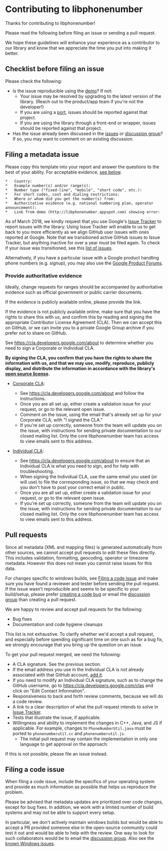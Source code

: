# Contributing to libphonenumber

Thanks for contributing to libphonenumber!

Please read the following before filing an issue or sending a pull request.

We hope these guidelines will enhance your experience as a contributor to our
library and know that we appreciate the time you put into making it better.

## Checklist before filing an issue

Please check the following:
*   Is the issue reproducible using the
    [demo](http://libphonenumber.appspot.com/)? If not:
    *   Your issue may be resolved by upgrading to the latest version of the
        library. (Reach out to the product/app team if you're not the developer!)
    *   If you are using a
        [port](http://github.com/google/libphonenumber#third-party-ports),
        issues should be reported against that project.
    *   If you are using the library through a front-end or wrapper, issues
        should be reported against that project.
*   Has the issue already been discussed in the
    [issues](http://issuetracker.google.com/issues/new?component=192347) or [discussion
    group](https://groups.google.com/group/libphonenumber-discuss)? If so, you
    may want to comment on an existing discussion.

## Filing a metadata issue

Please copy this template into your report and answer the questions to the best of your ability.
For acceptable evidence, [see below](#provide-supporting-evidence).

``` nomarkdown
*   Country:
*   Example number(s) and/or range(s):
*   Number type ("fixed-line", "mobile", "short code", etc.):
*   For short codes, cost and dialing restrictions:
*   Where or whom did you get the number(s) from:
*   Authoritative evidence (e.g. national numbering plan, operator announcement):
*   Link from demo (http://libphonenumber.appspot.com) showing error:
```

As of March 2018, we kindly request that you use Google's [Issue Tracker](http://issuetracker.google.com/issues/new?component=192347)
to report issues with the library. Using Issue Tracker will enable to us to
get back to you more efficiently as we align GitHub user issues with ones
reported at Google. Note that we transitioned active GitHub issues to Issue Tracker,
but anything inactive for over a year must be filed again. To check if your issue
was transitioned, see this [list of issues](https://issuetracker.google.com/hotlists/886952).

Alternatively, if you have a particular issue with a Google product handling phone numbers (e.g. signup),
you may also use the [Google Product Forums](https://productforums.google.com/forum).

### Provide authoritative evidence

Ideally, change requests for ranges should be accompanied by authoritative
evidence such as official government or public carrier documents.

If the evidence is publicly available online, please provide the link.

If the evidence is not publicly available online, make sure that you have the
rights to share this with us, and confirm this by reading and signing the
appropriate Contributor License Agreement (CLA). Then we can accept this
on GitHub, or we can invite you to a private Google Group archive if you
prefer not to share on GitHub.

See https://cla.developers.google.com/about to determine whether you need to
sign a Corporate or Individual CLA.

**By signing the CLA, you confirm that you have the rights to share the
information with us, and that we may use, modify, reproduce, publicly display,
and distribute the information in accordance with the library's [open source
license](http://github.com/google/libphonenumber/blob/master/LICENSE).**

*   [Corporate CLA](http://developers.google.com/open-source/cla/corporate?csw=1):
    *   See https://cla.developers.google.com/about and follow the instructions.
    *   Once you are all set up, either create a validation issue for your
        request, or go to the relevant open issue.
    *   Comment on the issue, using the email that's already set up for
        your Corporate CLA, with "I signed the CLA."
    *   If you're set up correctly, someone from the team will update you on the
        issue, with instructions for sending private documentation to our closed
        mailing list. Only the core libphonenumber team has access to view
        emails sent to this address.

*   [Individual CLA](http://cla.developers.google.com/about/google-individual?csw=1):
    *   See https://cla.developers.google.com/about to ensure that an Individual
        CLA is what you need to sign, and for help with troubleshooting.
    *   When signing the Individual CLA, use the same email you used
        (or will use) to file the corresponding issue, so that we may check
        and you don't have to post your correct email in public.
    *   Once you are all set up, either create a validation issue for your
        request, or go to the relevant open issue.
    *   If you're set up correctly, someone from the team will update you on the
        issue, with instructions for sending private documentation to our closed
        mailing list. Only the core libphonenumber team has access to view
        emails sent to this address.

## Pull requests

Since all metadata (XML and mapping files) is generated automatically from other
sources, we cannot accept pull requests to edit these files directly. This includes
validation, formatting, geocoding, operator or timezone metadata. However this does
not mean you cannot raise issues for this data.

For changes specific to windows builds, see [Filing a code
issue](#filing-a-code-issue) and make sure you have found a reviewer and tester
before sending the pull request. If the issue wasn’t reproducible and seems to be
specific to your build/setup, please prefer [creating a code bug](#filing-a-code-issue) or email the
[discussion group](https://groups.google.com/group/libphonenumber-discuss) than creating a pull request.

We are happy to review and accept pull requests for the following:

*   Bug fixes
*   Documentation and code hygiene cleanups

This list is not exhaustive. To clarify whether we'd accept a pull request, and
especially before spending significant time on one such as for a bug fix, we
strongly encourage that you bring up the question on an issue.

To get your pull request merged, we need the following:

*   A CLA signature. See the previous section.
*   If the email address you use in the Individual CLA is not already
    associated with that GitHub account, [add it](https://help.github.com/articles/adding-an-email-address-to-your-github-account/).
*   If you need to modify an Individual CLA signature, such as to change the
        GitHub username, go to https://cla.developers.google.com/clas and click
        on "Edit Contact Information".
*   Responsiveness to back and forth review comments, because we will do a code
    review.
*   A link to a clear description of what the pull request intends to solve in [Issue
    Tracker](http://issuetracker.google.com/issues/new?component=192347).
*   Tests that illustrate the issue, if applicable.
*   Willingness and ability to implement the changes in C++, Java, and JS if
    applicable. For example, changes to `PhoneNumberUtil.java` must be ported to
    `phonenumberutil.cc` and `phonenumberutil.js`.
    *   The initial pull request may contain the implementation in only one
        language to get approval on the approach.

If this is not possible, please file an issue instead.

## Filing a code issue

When filing a code issue, include the specifics of your operating system and
provide as much information as possible that helps us reproduce the problem.

Please be advised that metadata updates are prioritized over code changes,
except for bug fixes. In addition, we work with a limited number of build
systems and may not be able to support every setup.

In particular, we don't actively maintain windows builds but would be able to
accept a PR provided someone else in the open-source community could test it out
and would be able to help with the review. One way to look for such
collaborators would be to email the [discussion
group](https://groups.google.com/group/libphonenumber-discuss). Also see the
[known Windows issues](FAQ.md#what-about-windows).
